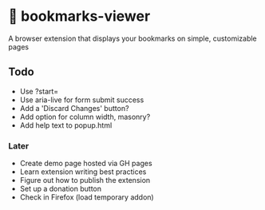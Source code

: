 
# 🔖 bookmarks-viewer

A browser extension that displays your bookmarks on simple, customizable pages

## Todo

- Use ?start=
- Use aria-live for form submit success
- Add a 'Discard Changes' button?
- Add option for column width, masonry?
- Add help text to popup.html

### Later

- Create demo page hosted via GH pages
- Learn extension writing best practices
- Figure out how to publish the extension
- Set up a donation button
- Check in Firefox (load temporary addon)
